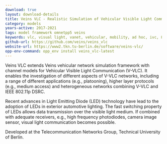 ```yaml
---
download: true
layout: download-details
title: Veins VLC - Realistic Simulation of Vehicular Visible Light Communication
category: models
years-active: 2017-2021
tags: model framework omnetpp5 veins
keywords: vlc, visual light, vanet, vehicular, mobility, ad hoc, ivc, 802.11p, 1609.4, wireless
github-url: https://github.com/veins/veins_vlc
website-url: https://www2.tkn.tu-berlin.de/software/veins-vlc/
opp-env-command: opp_env install veins_vlc-latest
---
```


Veins VLC extends Veins vehicular network simulation framework with channel
models for Vehicular Visible Light Communication (V-VLC). It enables the
investigation of different aspects of V-VLC networks, including a range of
different applications (e.g., platooning), higher layer protocols (e.g., medium
access) and heterogeneous networks combining V-VLC and IEEE 802.11p DSRC.

Recent advances in Light Emitting Diode (LED) technology have lead to the
adoption of LEDs in exterior automotive lighting. The fast switching property of
LEDs allows data transmission over the visible light medium. If combined with
adequate receivers, e.g., high frequency photodiodes, camera image sensor,
visual light communication becomes possible.

Developed at the Telecommunication Networks Group, Technical University of Berlin.


